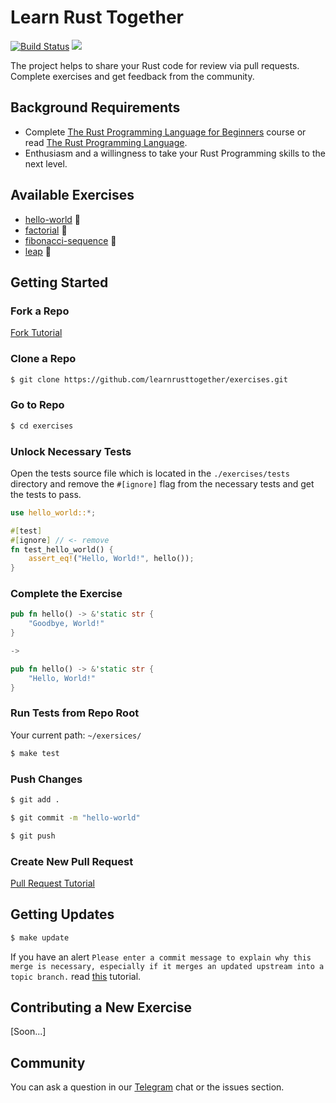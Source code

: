 # Learn Rust Together

[![Build Status](https://travis-ci.org/learnrusttogether/exercises.svg?branch=master)](https://travis-ci.org/learnrusttogether/exercises)
[<img src="https://img.shields.io/badge/-Telegram-blue?logo=telegram">](https://t.me/learnrusttogether)

The project helps to share your Rust code for review via pull requests. Complete exercises and get feedback from the community.

## Background Requirements

- Complete [The Rust Programming Language for Beginners](https://www.udemy.com/course/the-rust-programming-language-for-beginners/) course or read [The Rust Programming Language](https://doc.rust-lang.org/book/).
- Enthusiasm and a willingness to take your Rust Programming skills to the next level.

## Available Exercises

- [hello-world](https://github.com/learnrusttogether/exercises/tree/master/exercises/hello-world) :green_book:
- [factorial](https://github.com/learnrusttogether/exercises/tree/master/exercises/factorial) :green_book:
- [fibonacci-sequence](https://github.com/learnrusttogether/exercises/tree/master/exercises/fibonacci-sequence) :green_book:
- [leap](https://github.com/learnrusttogether/exercises/tree/master/exercises/leap) :green_book:

## Getting Started

### Fork a Repo

[Fork Tutorial](https://help.github.com/en/github/getting-started-with-github/fork-a-repo)

### Clone a Repo

```bash
$ git clone https://github.com/learnrusttogether/exercises.git
```

### Go to Repo

```bash
$ cd exercises
```

### Unlock Necessary Tests

Open the tests source file which is located in the `./exercises/tests` directory
and remove the `#[ignore]` flag from the necessary tests and get the tests to pass.

```rust
use hello_world::*;

#[test]
#[ignore] // <- remove
fn test_hello_world() {
    assert_eq!("Hello, World!", hello());
}
```

### Complete the Exercise

```rust
pub fn hello() -> &'static str {
    "Goodbye, World!"
}

->

pub fn hello() -> &'static str {
    "Hello, World!"
}
```

### Run Tests from Repo Root

Your current path: `~/exersices/`

```bash
$ make test
```

### Push Changes

```bash
$ git add .

$ git commit -m "hello-world"

$ git push
```

### Create New Pull Request

[Pull Request Tutorial](https://help.github.com/en/github/collaborating-with-issues-and-pull-requests/creating-a-pull-request)

## Getting Updates

```bash
$ make update
```

If you have an alert `Please enter a commit message to explain why this merge is necessary, especially if it merges an updated upstream into a topic branch.` read [this](https://stackoverflow.com/questions/19085807/please-enter-a-commit-message-to-explain-why-this-merge-is-necessary-especially) tutorial.

## Contributing a New Exercise

[Soon...]

## Community

You can ask a question in our [Telegram](https://t.me/learnrusttogether) chat or the issues section.
